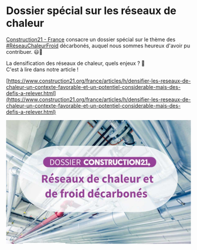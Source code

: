 # Dossier spécial sur les réseaux de chaleur

[Construction21 - France](https://www.linkedin.com/company/construction21-france/) consacre un dossier spécial sur le thème des [#RéseauChaleurFroid](https://www.linkedin.com/feed/hashtag/?keywords=r%C3%A9seauchaleurfroid\&highlightedUpdateUrns=urn%3Ali%3Aactivity%3A7023643684474621952) décarbonés, auquel nous sommes heureux d'avoir pu contribuer. 😃🙏

La densification des réseaux de chaleur, quels enjeux ? 👀\
C'est à lire dans notre article !

[https://www.construction21.org/france/articles/h/densifier-les-reseaux-de-chaleur-un-contexte-favorable-et-un-potentiel-considerable-mais-des-defis-a-relever.html](https://www.construction21.org/france/articles/h/densifier-les-reseaux-de-chaleur-un-contexte-favorable-et-un-potentiel-considerable-mais-des-defis-a-relever.html)

![](.gitbook/assets/construction.jpg)


